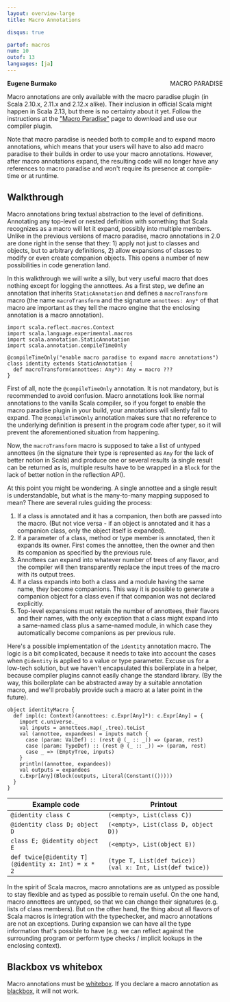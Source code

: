```yaml
---
layout: overview-large
title: Macro Annotations

disqus: true

partof: macros
num: 10
outof: 13
languages: [ja]
---
```

<span class="label important" style="float: right;">MACRO PARADISE</span>

**Eugene Burmako**

Macro annotations are only available with the macro paradise plugin (in Scala 2.10.x, 2.11.x and 2.12.x alike).
Their inclusion in official Scala might happen in Scala 2.13, but there is no certainty about it yet.
Follow the instructions at the ["Macro Paradise"](/overviews/macros/paradise.html) page to download and use our compiler plugin.

Note that macro paradise is needed both to compile and to expand macro annotations,
which means that your users will have to also add macro paradise to their builds in order to use your macro annotations.
However, after macro annotations expand, the resulting code will no longer have any references to macro paradise
and won't require its presence at compile-time or at runtime.

## Walkthrough

Macro annotations bring textual abstraction to the level of definitions. Annotating any top-level or nested definition with something
that Scala recognizes as a macro will let it expand, possibly into multiple members. Unlike in the previous versions of macro paradise,
macro annotations in 2.0 are done right in the sense that they: 1) apply not just to classes and objects, but to arbitrary definitions,
2) allow expansions of classes to modify or even create companion objects.
This opens a number of new possibilities in code generation land.

In this walkthrough we will write a silly, but very useful macro that does nothing except for logging the annottees.
As a first step, we define an annotation that inherits `StaticAnnotation` and defines a `macroTransform` macro
(the name `macroTransform` and the signature `annottees: Any*` of that macro are important as they tell the macro engine
that the enclosing annotation is a macro annotation).

    import scala.reflect.macros.Context
    import scala.language.experimental.macros
    import scala.annotation.StaticAnnotation
    import scala.annotation.compileTimeOnly

    @compileTimeOnly("enable macro paradise to expand macro annotations")
    class identity extends StaticAnnotation {
      def macroTransform(annottees: Any*): Any = macro ???
    }

First of all, note the `@compileTimeOnly` annotation. It is not mandatory, but is recommended to avoid confusion.
Macro annotations look like normal annotations to the vanilla Scala compiler, so if you forget to enable the macro paradise
plugin in your build, your annotations will silently fail to expand. The `@compileTimeOnly` annotation makes sure that
no reference to the underlying definition is present in the program code after typer, so it will prevent the aforementioned
situation from happening.

Now, the `macroTransform` macro is supposed to take a list of untyped annottees (in the signature their type is represented as `Any`
for the lack of better notion in Scala) and produce one or several results (a single result can be returned as is, multiple
results have to be wrapped in a `Block` for the lack of better notion in the reflection API).

At this point you might be wondering. A single annottee and a single result is understandable, but what is the many-to-many
mapping supposed to mean? There are several rules guiding the process:

1. If a class is annotated and it has a companion, then both are passed into the macro. (But not vice versa - if an object
   is annotated and it has a companion class, only the object itself is expanded).
1. If a parameter of a class, method or type member is annotated, then it expands its owner. First comes the annottee,
   then the owner and then its companion as specified by the previous rule.
1. Annottees can expand into whatever number of trees of any flavor, and the compiler will then transparently
   replace the input trees of the macro with its output trees.
1. If a class expands into both a class and a module having the same name, they become companions.
   This way it is possible to generate a companion object for a class even if that companion was not declared explicitly.
1. Top-level expansions must retain the number of annottees, their flavors and their names, with the only exception
   that a class might expand into a same-named class plus a same-named module, in which case they automatically become
   companions as per previous rule.

Here's a possible implementation of the `identity` annotation macro. The logic is a bit complicated, because it needs to
take into account the cases when `@identity` is applied to a value or type parameter. Excuse us for a low-tech solution,
but we haven't encapsulated this boilerplate in a helper, because compiler plugins cannot easily change the standard library.
(By the way, this boilerplate can be abstracted away by a suitable annotation macro, and we'll probably provide such a macro
at a later point in the future).

    object identityMacro {
      def impl(c: Context)(annottees: c.Expr[Any]*): c.Expr[Any] = {
        import c.universe._
        val inputs = annottees.map(_.tree).toList
        val (annottee, expandees) = inputs match {
          case (param: ValDef) :: (rest @ (_ :: _)) => (param, rest)
          case (param: TypeDef) :: (rest @ (_ :: _)) => (param, rest)
          case _ => (EmptyTree, inputs)
        }
        println((annottee, expandees))
        val outputs = expandees
        c.Expr[Any](Block(outputs, Literal(Constant(()))))
      }
    }

| Example code                                              | Printout                                                        |
|-----------------------------------------------------------|-----------------------------------------------------------------|
| `@identity class C`                                       | `(<empty>, List(class C))`                                      |
| `@identity class D; object D`                             | `(<empty>, List(class D, object D))`                            |
| `class E; @identity object E`                             | `(<empty>, List(object E))`                                    |
| `def twice[@identity T]`<br/>`(@identity x: Int) = x * 2` | `(type T, List(def twice))`<br/>`(val x: Int, List(def twice))` |

In the spirit of Scala macros, macro annotations are as untyped as possible to stay flexible and
as typed as possible to remain useful. On the one hand, macro annottees are untyped, so that we can change their signatures (e.g. lists
of class members). But on the other hand, the thing about all flavors of Scala macros is integration with the typechecker, and
macro annotations are not an exceptions. During expansion we can have all the type information that's possible to have
(e.g. we can reflect against the surrounding program or perform type checks / implicit lookups in the enclosing context).

## Blackbox vs whitebox

Macro annotations must be [whitebox](/overviews/macros/blackbox-whitebox.html).
If you declare a macro annotation as [blackbox](/overviews/macros/blackbox-whitebox.html), it will not work.
